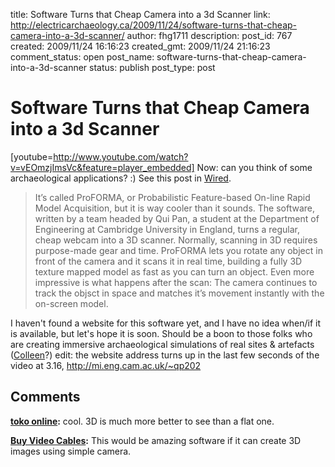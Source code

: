 title: Software Turns that Cheap Camera into a 3d Scanner
link: http://electricarchaeology.ca/2009/11/24/software-turns-that-cheap-camera-into-a-3d-scanner/
author: fhg1711
description: 
post_id: 767
created: 2009/11/24 16:16:23
created_gmt: 2009/11/24 21:16:23
comment_status: open
post_name: software-turns-that-cheap-camera-into-a-3d-scanner
status: publish
post_type: post

# Software Turns that Cheap Camera into a 3d Scanner

[youtube=http://www.youtube.com/watch?v=vEOmzjImsVc&feature=player_embedded] Now: can you think of some archaeological applications? :) See this post in [Wired](http://www.wired.com/gadgetlab/2009/11/amazing-software-turns-cheap-webcam-into-instant-3d-scanner/). 

> It’s called ProFORMA, or Probabilistic Feature-based On-line Rapid Model Acquisition, but it is way cooler than it sounds. The software, written by a team headed by Qui Pan, a student at the Department of Engineering at Cambridge University in England, turns a regular, cheap webcam into a 3D scanner. Normally, scanning in 3D requires purpose-made gear and time. ProFORMA lets you rotate any object in front of the camera and it scans it in real time, building a fully 3D texture mapped model as fast as you can turn an object. Even more impressive is what happens after the scan: The camera continues to track the objsct in space and matches it’s movement instantly with the on-screen model.

I haven't found a website for this software yet, and I have no idea when/if it is available, but let's hope it is soon. Should be a boon to those folks who are creating immersive archaeological simulations of real sites & artefacts ([Colleen](http://middlesavagery.wordpress.com)?) edit: the website address turns up in the last few seconds of the video at 3.16, <http://mi.eng.cam.ac.uk/~qp202>

## Comments

**[toko online](#3103 "2010-04-27 08:20:32"):** cool. 3D is much more better to see than a flat one.

**[Buy Video Cables](#2441 "2009-11-25 07:37:48"):** This would be amazing software if it can create 3D images using simple camera.

